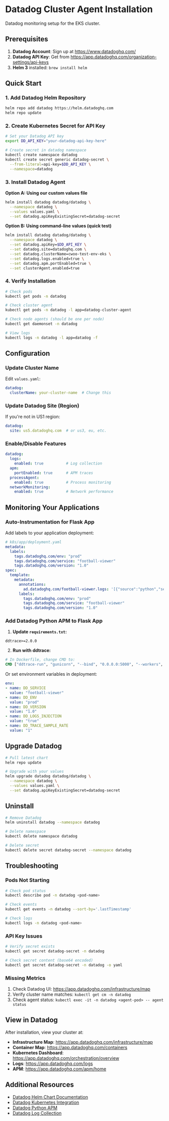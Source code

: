 # Datadog Cluster Agent Installation

Datadog monitoring setup for the EKS cluster.

## Prerequisites

1. **Datadog Account**: Sign up at https://www.datadoghq.com/
2. **Datadog API Key**: Get from https://app.datadoghq.com/organization-settings/api-keys
3. **Helm 3** installed: `brew install helm`

## Quick Start

### 1. Add Datadog Helm Repository

```bash
helm repo add datadog https://helm.datadoghq.com
helm repo update
```

### 2. Create Kubernetes Secret for API Key

```bash
# Set your Datadog API key
export DD_API_KEY="your-datadog-api-key-here"

# Create secret in datadog namespace
kubectl create namespace datadog
kubectl create secret generic datadog-secret \
  --from-literal=api-key=$DD_API_KEY \
  --namespace=datadog
```

### 3. Install Datadog Agent

**Option A: Using our custom values file**

```bash
helm install datadog datadog/datadog \
  --namespace datadog \
  --values values.yaml \
  --set datadog.apiKeyExistingSecret=datadog-secret
```

**Option B: Using command-line values (quick test)**

```bash
helm install datadog datadog/datadog \
  --namespace datadog \
  --set datadog.apiKey=$DD_API_KEY \
  --set datadog.site=datadoghq.com \
  --set datadog.clusterName=cwoo-test-env-eks \
  --set datadog.logs.enabled=true \
  --set datadog.apm.portEnabled=true \
  --set clusterAgent.enabled=true
```

### 4. Verify Installation

```bash
# Check pods
kubectl get pods -n datadog

# Check cluster agent
kubectl get pods -n datadog -l app=datadog-cluster-agent

# Check node agents (should be one per node)
kubectl get daemonset -n datadog

# View logs
kubectl logs -n datadog -l app=datadog -f
```

## Configuration

### Update Cluster Name

Edit `values.yaml`:
```yaml
datadog:
  clusterName: your-cluster-name  # Change this
```

### Update Datadog Site (Region)

If you're not in US1 region:
```yaml
datadog:
  site: us5.datadoghq.com  # or us3, eu, etc.
```

### Enable/Disable Features

```yaml
datadog:
  logs:
    enabled: true          # Log collection
  apm:
    portEnabled: true      # APM traces
  processAgent:
    enabled: true          # Process monitoring
  networkMonitoring:
    enabled: true          # Network performance
```

## Monitoring Your Applications

### Auto-Instrumentation for Flask App

Add labels to your application deployment:

```yaml
# k8s/app/deployment.yaml
metadata:
  labels:
    tags.datadoghq.com/env: "prod"
    tags.datadoghq.com/service: "football-viewer"
    tags.datadoghq.com/version: "1.0"
spec:
  template:
    metadata:
      annotations:
        ad.datadoghq.com/football-viewer.logs: '[{"source":"python","service":"football-viewer"}]'
      labels:
        tags.datadoghq.com/env: "prod"
        tags.datadoghq.com/service: "football-viewer"
        tags.datadoghq.com/version: "1.0"
```

### Add Datadog Python APM to Flask App

1. **Update `requirements.txt`:**
```
ddtrace>=2.0.0
```

2. **Run with ddtrace:**
```dockerfile
# In Dockerfile, change CMD to:
CMD ["ddtrace-run", "gunicorn", "--bind", "0.0.0.0:5000", "--workers", "2", "src.main:app"]
```

Or set environment variables in deployment:
```yaml
env:
- name: DD_SERVICE
  value: "football-viewer"
- name: DD_ENV
  value: "prod"
- name: DD_VERSION
  value: "1.0"
- name: DD_LOGS_INJECTION
  value: "true"
- name: DD_TRACE_SAMPLE_RATE
  value: "1"
```

## Upgrade Datadog

```bash
# Pull latest chart
helm repo update

# Upgrade with your values
helm upgrade datadog datadog/datadog \
  --namespace datadog \
  --values values.yaml \
  --set datadog.apiKeyExistingSecret=datadog-secret
```

## Uninstall

```bash
# Remove Datadog
helm uninstall datadog --namespace datadog

# Delete namespace
kubectl delete namespace datadog

# Delete secret
kubectl delete secret datadog-secret --namespace datadog
```

## Troubleshooting

### Pods Not Starting

```bash
# Check pod status
kubectl describe pod -n datadog <pod-name>

# Check events
kubectl get events -n datadog --sort-by='.lastTimestamp'

# Check logs
kubectl logs -n datadog <pod-name>
```

### API Key Issues

```bash
# Verify secret exists
kubectl get secret datadog-secret -n datadog

# Check secret content (base64 encoded)
kubectl get secret datadog-secret -n datadog -o yaml
```

### Missing Metrics

1. Check Datadog UI: https://app.datadoghq.com/infrastructure/map
2. Verify cluster name matches: `kubectl get cm -n datadog`
3. Check agent status: `kubectl exec -it -n datadog <agent-pod> -- agent status`

## View in Datadog

After installation, view your cluster at:
- **Infrastructure Map**: https://app.datadoghq.com/infrastructure/map
- **Container Map**: https://app.datadoghq.com/containers
- **Kubernetes Dashboard**: https://app.datadoghq.com/orchestration/overview
- **Logs**: https://app.datadoghq.com/logs
- **APM**: https://app.datadoghq.com/apm/home

## Additional Resources

- [Datadog Helm Chart Documentation](https://github.com/DataDog/helm-charts/tree/main/charts/datadog)
- [Datadog Kubernetes Integration](https://docs.datadoghq.com/containers/kubernetes/)
- [Datadog Python APM](https://docs.datadoghq.com/tracing/setup_overview/setup/python/)
- [Datadog Log Collection](https://docs.datadoghq.com/logs/log_collection/kubernetes/)


